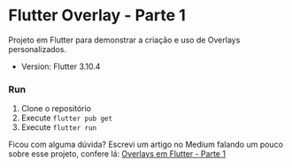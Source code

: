 # Flutter Overlay - Parte 1

Projeto em Flutter para demonstrar a criação e uso de Overlays personalizados.

- Version: Flutter 3.10.4

### Run
1. Clone o repositório
2. Execute `flutter pub get`
3. Execute `flutter run`

Ficou com alguma dúvida? Escrevi um artigo no Medium falando um pouco sobre esse projeto, confere lá: [Overlays em Flutter - Parte 1](https://medium.com/@diegokalschne/9d9a03b8265a)

